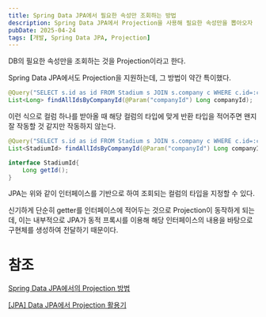 ```yaml
---
title: Spring Data JPA에서 필요한 속성만 조회하는 방법
description: Spring Data JPA에서 Projection을 사용해 필요한 속성만을 뽑아오자
pubDate: 2025-04-24
tags: [개발, Spring Data JPA, Projection]
---
```


DB의 필요한 속성만을 조회하는 것을 Projection이라고 한다.

Spring Data JPA에서도 Projection을 지원하는데, 그 방법이 약간 특이했다.

```java
@Query("SELECT s.id as id FROM Stadium s JOIN s.company c WHERE c.id=:companyId")
List<Long> findAllIdsByCompanyId(@Param("companyId") Long companyId);
```

이런 식으로 컬럼 하나를 받아올 때 해당 컬럼의 타입에 맞게 반환 타입을 적어주면 왠지 잘 작동할 것 같지만 작동하지 않는다.

```java
@Query("SELECT s.id as id FROM Stadium s JOIN s.company c WHERE c.id=:companyId")
List<StadiumId> findAllIdsByCompanyId(@Param("companyId") Long companyId);

interface StadiumId{
    Long getId();
}
```

JPA는 위와 같이 인터페이스를 기반으로 하여 조회되는 컬럼의 타입을 지정할 수 있다.

신기하게 단순히 getter를 인터페이스에 적어두는 것으로 Projection이 동작하게 되는데, 이는 내부적으로 JPA가 동적 프록시를 이용해 해당 인터페이스의 내용을 바탕으로 구현체를 생성하여 전달하기 때문이다.

# 참조

[Spring Data JPA에서의 Projection 방법](https://velog.io/@pjh612/Spring-Data-JPA%EC%97%90%EC%84%9C%EC%9D%98-Projection-%EB%B0%A9%EB%B2%95)

[[JPA] Data JPA에서 Projection 활용기](https://learngoeson.tistory.com/51)